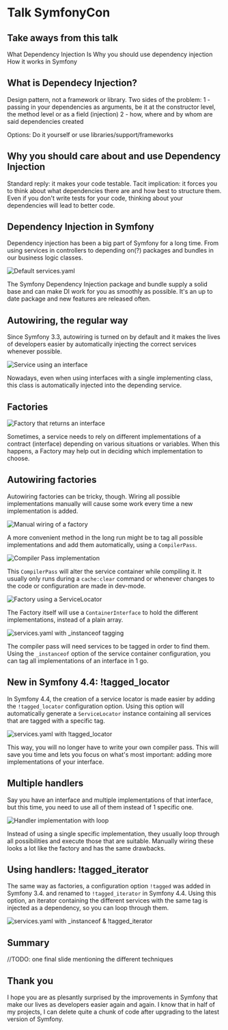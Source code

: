 # Talk SymfonyCon

## Take aways from this talk
What Dependency Injection Is
Why you should use dependency injection
How it works in Symfony

## What is Dependecy Injection?
Design pattern, not a framework or library.
Two sides of the problem:
	1 - passing in your dependencies as arguments, be it at the constructor level, the method level or as a field (injection)
	2 - how, where and by whom are said dependencies created

Options: Do it yourself or use libraries/support/frameworks

## Why you should care about and use Dependency Injection
Standard reply: it makes your code testable.
Tacit implication: it forces you to think about what dependencies there are and how best to structure them.
Even if you don't write tests for your code, thinking about your dependencies will lead to better code.

## Dependency Injection in Symfony
Dependency injection has been a big part of Symfony for a long time. From
using services in controllers to depending on(?) packages and bundles in our business
logic classes.

![Default services.yaml](slides/slide-1.png)

The Symfony Dependency Injection package and bundle supply
a solid base and can make DI work for you as smoothly as possible. It's an up to date package and
new features are released often.

## Autowiring, the regular way
Since Symfony 3.3, autowiring is turned on by default and it makes the lives
of developers easier by automatically injecting the correct services whenever
possible.

![Service using an interface](slides/slide-2.png)

Nowadays, even when using interfaces with a single implementing class, this
class is automatically injected into the depending service.

## Factories
![Factory that returns an interface](slides/slide-3.png)

Sometimes, a service needs to rely on different implementations of a contract
(interface) depending on various situations or variables. When this happens,
a Factory may help out in deciding which implementation to choose.

## Autowiring factories
Autowiring factories can be tricky, though. Wiring all possible implementations
manually will cause some work every time a new implementation is added.

![Manual wiring of a factory](slides/slide-4.png)

A more convenient method in the long run might be to tag all possible implementations
and add them automatically, using a `CompilerPass`.

![Compiler Pass implementation](slides/slide-5.png)

This `CompilerPass` will alter the service container while compiling it. It
usually only runs during a `cache:clear` command or whenever changes to the
code or configuration are made in dev-mode.

![Factory using a ServiceLocator](slides/slide-6.png)

The Factory itself will use a `ContainerInterface` to hold the different
implementations, instead of a plain array.

![services.yaml with _instanceof tagging](slides/slide-7.png)

The compiler pass will need services to be tagged in order to find them. Using
the `_instanceof` option of the service container configuration, you can tag
all implementations of an interface in 1 go.

## New in Symfony 4.4: !tagged_locator
In Symfony 4.4, the creation of a service locator is made easier by
adding the `!tagged_locator` configuration option. Using this option will
automatically generate a `ServiceLocator` instance containing all services
that are tagged with a specific tag.

![services.yaml with !tagged_locator](slides/slide-8.png)

This way, you will no longer have to write your own compiler pass. This will
save you time and lets you focus on what's most important: adding more implementations
of your interface.

## Multiple handlers
Say you have an interface and multiple implementations of that interface,
but this time, you need to use all of them instead of 1 specific one.

![Handler implementation with loop](slides/slide-9.png)

Instead of using a single specific implementation, they usually loop through
all possibilities and execute those that are suitable. Manually wiring these
looks a lot like the factory and has the same drawbacks.

## Using handlers: !tagged_iterator
The same way as factories, a configuration option `!tagged` was added in Symfony
3.4. and renamed to `!tagged_iterator` in Symfony 4.4. Using this option, an
iterator containing the different services with the same tag is injected as
a dependency, so you can loop through them.

![services.yaml with _instanceof & !tagged_iterator](slides/slide-10.png)


## Summary
//TODO: one final slide mentioning the different techniques

## Thank you
I hope you are as plesantly surprised by the improvements in Symfony that
make our lives as developers easier again and again. I know that in half
of my projects, I can delete quite a chunk of code after upgrading to the
latest version of Symfony. 
